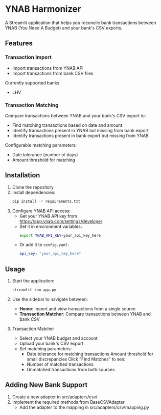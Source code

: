 # YNAB Harmonizer

A Streamlit application that helps you reconcile bank transactions between YNAB (You Need A Budget) and your bank's CSV exports.

## Features

### Transaction Import
- Import transactions from YNAB API
- Import transactions from bank CSV files

Currently supported banks:
- LHV

### Transaction Matching
Compare transactions between YNAB and your bank's CSV export to:
- Find matching transactions based on date and amount
- Identify transactions present in YNAB but missing from bank export
- Identify transactions present in bank export but missing from YNAB

Configurable matching parameters:
- Date tolerance (number of days)
- Amount threshold for matching

## Installation
1. Clone the repository
2. Install dependencies:
    ```bash
    pip install -r requirements.txt
    ```
3. Configure YNAB API access:
    - Get your YNAB API key from https://app.ynab.com/settings/developer
    - Set it in environment variables:
        ```bash
        export YNAB_API_KEY=your_api_key_here
        ```
    - Or add it to `config.yaml`:   
        ```yaml
        api_key: "your_api_key_here"
        ```

## Usage
1. Start the application:
    ```bash
    streamlit run app.py
    ```
2. Use the sidebar to navigate between:
    - **Home**: Import and view transactions from a single source
    - **Transaction Matcher**: Compare transactions between YNAB and bank CSV

3. Transaction Matcher
    - Select your YNAB budget and account
    - Upload your bank's CSV export
    - Set matching parameters:
        - Date tolerance for matching transactions
Amount threshold for small discrepancies
Click "Find Matches" to see:
        - Number of matched transactions
        - Unmatched transactions from both sources

## Adding New Bank Support
1. Create a new adapter in src/adapters/csv/
2. Implement the required methods from BaseCSVAdapter
    - Add the adapter to the mapping in src/adapters/csv/mapping.py
